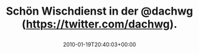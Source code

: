 ---
retweeted: false
source: <a href="http://twitter.com" rel="nofollow">Twitter Web Client</a>
entities:
  hashtags: []
  symbols: []
  user_mentions:
  - name: Die Z99
    screen_name: dachwg
    indices:
    - '25'
    - '32'
    id_str: '91882733'
    id: '91882733'
  urls: []
display_text_range:
- '0'
- '33'
favorite_count: '0'
id_str: '7958693841'
truncated: false
retweet_count: '0'
id: '7958693841'
created_at: Tue Jan 19 20:40:03 +0000 2010
favorited: false
full_text: Schön Wischdienst in der [@dachwg](https://twitter.com/dachwg).
lang: de
tags:
- pesos/twitter
date: '2010-01-19T20:40:03+00:00'
src: https://twitter.com/bascht/status/7958693841
original_url: https://twitter.com/bascht/status/7958693841
type: twitter_tweet
text: Schön Wischdienst in der [@dachwg](https://twitter.com/dachwg).
title: 'Schön Wischdienst in der @dachwg (https://twitter.com/dachwg).

  '

---
